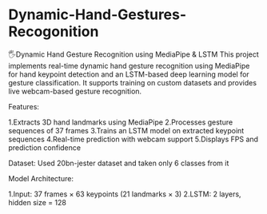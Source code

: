 # Dynamic-Hand-Gestures-Recogonition
🖐️Dynamic Hand Gesture Recognition using MediaPipe &amp; LSTM This project implements real-time dynamic hand gesture recognition using MediaPipe for hand keypoint detection and an LSTM-based deep learning model for gesture classification. It supports training on custom datasets and provides live webcam-based gesture recognition.

Features:

1.Extracts 3D hand landmarks using MediaPipe
2.Processes gesture sequences of 37 frames
3.Trains an LSTM model on extracted keypoint sequences
4.Real-time prediction with webcam support
5.Displays FPS and prediction confidence

Dataset:
Used 20bn-jester dataset and taken only 6 classes from it 

Model Architecture:

1.Input: 37 frames × 63 keypoints (21 landmarks × 3)
2.LSTM: 2 layers, hidden size = 128

